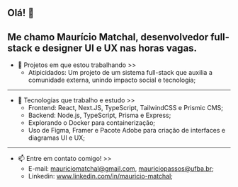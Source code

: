 ## Olá! 👋
Me chamo Maurício Matchal, desenvolvedor full-stack e designer UI e UX nas horas vagas.
---
- 🔭 Projetos em que estou trabalhando >>
  - Atipicidados: Um projeto de um sistema full-stack que auxilia a comunidade externa, unindo impacto social e tecnologia;
---
- 🌱 Tecnologias que trabalho e estudo >>
  - Frontend: React, Next.JS, TypeScript, TailwindCSS e Prismic CMS;
  - Backend: Node.js, TypeScript, Prisma e Express;
  - Explorando o Docker para containerização;
  - Uso de Figma, Framer e Pacote Adobe para criação de interfaces e diagramas UI e UX;
---
- 📫 Entre em contato comigo! >>
  - E-mail: mauriciomatchal@gmail.com, mauriciopassos@ufba.br;
  - Linkedin: www.linkedin.com/in/mauricio-matchal; 

<!--
**mauricio-matchal/mauricio-matchal** is a ✨ _special_ ✨ repository because its `README.md` (this file) appears on your GitHub profile.

Here are some ideas to get you started:

- 🔭 I’m currently working on ...
- 🌱 I’m currently learning ...
- 👯 I’m looking to collaborate on ...
- 🤔 I’m looking for help with ...
- 💬 Ask me about ...
- 📫 How to reach me: ...
- 😄 Pronouns: ...
- ⚡ Fun fact: ...
-->
